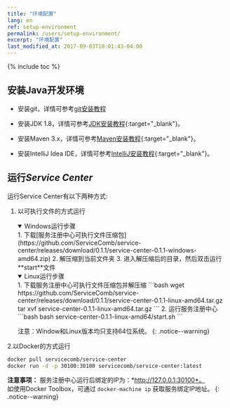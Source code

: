 ```yaml
---
title: "环境配置"
lang: en
ref: setup-environment
permalink: /users/setup-environment/
excerpt: "环境配置"
last_modified_at: 2017-09-03T10:01:43-04:00
---
```


{% include toc %}

## 安装Java开发环境

* 安装git，详情可参考[git安装教程](https://git-scm.com/book/zh/v2/%E8%B5%B7%E6%AD%A5-%E5%AE%89%E8%A3%85-Git)

* 安装JDK 1.8，详情可参考[JDK安装教程](https://docs.oracle.com/javase/8/docs/technotes/guides/install/install_overview.html){:target="_blank"}。

* 安装Maven 3.x，详情可参考[Maven安装教程](https://maven.apache.org/install.html){:target="_blank"}。

* 安装IntelliJ Idea IDE，详情可参考[IntelliJ安装教程](https://www.jetbrains.com/help/idea/installing-and-launching.html){:target="_blank"}。

## 运行*Service Center*
运行Service Center有以下两种方式:

1. 以可执行文件的方式运行

    <details open>
      <summary>Windows运行步骤</summary>
      <div markdown="1">
      1. 下载[服务注册中心可执行文件压缩包](https://github.com/ServiceComb/service-center/releases/download/0.1.1/service-center-0.1.1-windows-amd64.zip)
      2. 解压缩到当前文件夹
      3. 进入解压缩后的目录，然后双击运行**start**文件
      </div>
    </details>
    <details open>
      <summary>Linux运行步骤</summary>
      <div markdown="1">
      1. 下载服务注册中心可执行文件压缩包并解压缩
      ```bash
   wget https://github.com/ServiceComb/service-center/releases/download/0.1.1/service-center-0.1.1-linux-amd64.tar.gz
   tar xvf service-center-0.1.1-linux-amd64.tar.gz
      ```
      2. 运行服务注册中心
      ```bash
   bash service-center-0.1.1-linux-amd64/start.sh
      ```
      </div>
    </details>

   注意：Window和Linux版本均只支持64位系统。
   {: .notice--warning}

2.以Docker的方式运行

```bash
docker pull servicecomb/service-center
docker run -d -p 30100:30100 servicecomb/service-center:latest
```

**注意事项：** 服务注册中心运行后绑定的IP为：*http://127.0.0.1:30100*。  
如使用Docker Toolbox，可通过 `docker-machine ip` 获取服务绑定IP地址。
{: .notice--warning}

